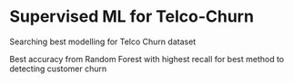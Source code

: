 # Supervised ML for Telco-Churn

Searching best modelling for Telco Churn dataset 

Best accuracy from Random Forest with highest recall for best method to detecting customer churn 
